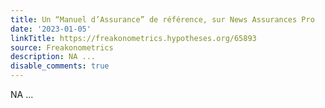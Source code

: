 ```yaml
---
title: Un “Manuel d’Assurance” de référence, sur News Assurances Pro
date: '2023-01-05'
linkTitle: https://freakonometrics.hypotheses.org/65893
source: Freakonometrics
description: NA ...
disable_comments: true
---
```

NA ...